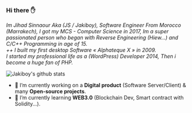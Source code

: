 ### Hi there ✋

*Im Jihad Sinnaour Aka (JS / Jakiboy), Software Engineer From Morocco (Marrakech),
I got my MCS - Computer Science in 2017, Im a super passionated person who began with Reverse Engineering (Hiew...) and C/C++ Programming in age of 15.  
++ I built my first desktop Software « Alphateque X » in 2009.  
I started my professional life as a (WordPress) Developer 2014, Then i become a huge fan of PHP.*

![Jakiboy's github stats](https://github-readme-stats.vercel.app/api?username=Jakiboy&show_icons=true&theme=material-palenight)

- 🔭 I’m currently working on a **Digital product** (Software Server/Client) & many **Open-source projects**.
- 🌱 I’m currently learning **WEB3.0** (Blockchain Dev, Smart contract with Solidity...).
